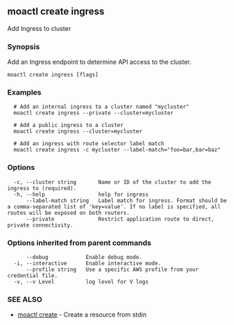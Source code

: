 ## moactl create ingress

Add Ingress to cluster

### Synopsis

Add an Ingress endpoint to determine API access to the cluster.

```
moactl create ingress [flags]
```

### Examples

```
  # Add an internal ingress to a cluster named "mycluster"
  moactl create ingress --private --cluster=mycluster

  # Add a public ingress to a cluster
  moactl create ingress --cluster=mycluster

  # Add an ingress with route selector label match
  moactl create ingress -c mycluster --label-match="foo=bar,bar=baz"
```

### Options

```
  -c, --cluster string       Name or ID of the cluster to add the ingress to (required).
  -h, --help                 help for ingress
      --label-match string   Label match for ingress. Format should be a comma-separated list of 'key=value'. If no label is specified, all routes will be exposed on both routers.
      --private              Restrict application route to direct, private connectivity.
```

### Options inherited from parent commands

```
      --debug            Enable debug mode.
  -i, --interactive      Enable interactive mode.
      --profile string   Use a specific AWS profile from your credential file.
  -v, --v Level          log level for V logs
```

### SEE ALSO

* [moactl create](moactl_create.md)	 - Create a resource from stdin

